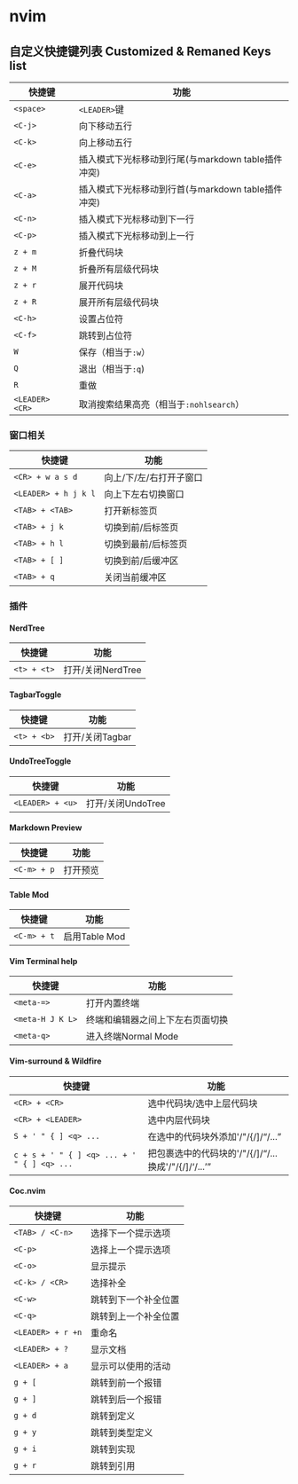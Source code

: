 # nvim

## 自定义快捷键列表 Customized & Remaned Keys list

| 快捷键          | 功能                                               |
|-----------------|----------------------------------------------------|
| `<space>`       | `<LEADER>`键                                       |
| `<C-j>`         | 向下移动五行                                       |
| `<C-k>`         | 向上移动五行                                       |
| `<C-e>`         | 插入模式下光标移动到行尾(与markdown table插件冲突) |
| `<C-a>`         | 插入模式下光标移动到行首(与markdown table插件冲突) |
| `<C-n>`         | 插入模式下光标移动到下一行                         |
| `<C-p>`         | 插入模式下光标移动到上一行                         |
| `z + m`         | 折叠代码块                                         |
| `z + M`         | 折叠所有层级代码块                                 |
| `z + r`         | 展开代码块                                         |
| `z + R`         | 展开所有层级代码块                                 |
| `<C-h>`         | 设置占位符                                         |
| `<C-f>`         | 跳转到占位符                                       |
| `W`             | 保存（相当于`:w`）                                 |
| `Q`             | 退出（相当于`:q`)                                  |
| `R`             | 重做                                               |
| `<LEADER> <CR>` | 取消搜索结果高亮（相当于`:nohlsearch`）            |

### 窗口相关

| 快捷键               | 功能                    |
|----------------------|-------------------------|
| `<CR> + w a s d`     | 向上/下/左/右打开子窗口 |
| `<LEADER> + h j k l` | 向上下左右切换窗口      |
| `<TAB> + <TAB>`      | 打开新标签页            |
| `<TAB> + j k`        | 切换到前/后标签页       |
| `<TAB> + h l`        | 切换到最前/后标签页     |
| `<TAB> + [ ]`        | 切换到前/后缓冲区       |
| `<TAB> + q`          | 关闭当前缓冲区          |

### 插件

#### NerdTree

| 快捷键      | 功能              |
|-------------|-------------------|
| `<t> + <t>` | 打开/关闭NerdTree |

#### TagbarToggle

| 快捷键      | 功能            |
|-------------|-----------------|
| `<t> + <b>` | 打开/关闭Tagbar |


#### UndoTreeToggle

| 快捷键           | 功能              |
|------------------|-------------------|
| `<LEADER> + <u>` | 打开/关闭UndoTree |

#### Markdown Preview

| 快捷键      | 功能     |
|-------------|----------|
| `<C-m> + p` | 打开预览 |

#### Table Mod

| 快捷键      | 功能          |
|-------------|---------------|
| `<C-m> + t` | 启用Table Mod |

#### Vim Terminal help

| 快捷键           | 功能                             |
|------------------|----------------------------------|
| `<meta-=>`       | 打开内置终端                     |
| `<meta-H J K L>` | 终端和编辑器之间上下左右页面切换 |
| `<meta-q>`       | 进入终端Normal Mode              |

#### Vim-surround & Wildfire

| 快捷键                                      | 功能                                                            |
|---------------------------------------------|-----------------------------------------------------------------|
| `<CR> + <CR>`                               | 选中代码块/选中上层代码块                                       |
| `<CR> + <LEADER>`                           | 选中内层代码块                                                  |
| `S + ' " { ] <q> ...`                       | 在选中的代码块外添加'\/"\/{\/]\/<q>\/...                        |
| `c + s + ' " { ] <q> ... + ' " { ] <q> ...` | 把包裹选中的代码块的'\/"\/{\/]\/<q>\/...换成'\/"/{\/]\/<q>\/... |

#### Coc.nvim

| 快捷键            | 功能                 |
|-------------------|----------------------|
| `<TAB> / <C-n>`   | 选择下一个提示选项   |
| `<C-p>`           | 选择上一个提示选项   |
| `<C-o>`           | 显示提示             |
| `<C-k> / <CR>`    | 选择补全             |
| `<C-w>`           | 跳转到下一个补全位置 |
| `<C-q>`           | 跳转到上一个补全位置 |
| `<LEADER> + r +n` | 重命名               |
| `<LEADER> + ?`    | 显示文档             |
| `<LEADER> + a`    | 显示可以使用的活动   |
| `g + [`           | 跳转到前一个报错     |
| `g + ]`           | 跳转到后一个报错     |
| `g + d`           | 跳转到定义           |
| `g + y`           | 跳转到类型定义       |
| `g + i`           | 跳转到实现           |
| `g + r`           | 跳转到引用           |

